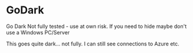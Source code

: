 # GoDark
Go Dark
Not fully tested - use at own risk. If you need to hide maybe don't use a Windows PC/Server

This goes quite dark... not fully. I can still see connections to Azure etc.
